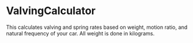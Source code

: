 # ValvingCalculator

This calculates valving and spring rates based on weight, motion ratio, and natural frequency of your car. All weight is done in kilograms.
